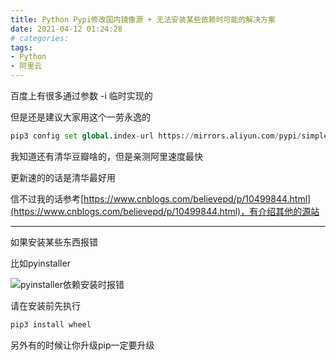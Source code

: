 ```yaml
---
title: Python Pypi修改国内镜像源 + 无法安装某些依赖时可能的解决方案
date: 2021-04-12 01:24:28
# categories:
tags:
- Python
- 阿里云
---
```


百度上有很多通过参数 -i 临时实现的

但是还是建议大家用这个一劳永逸的

```python
pip3 config set global.index-url https://mirrors.aliyun.com/pypi/simple/
```

我知道还有清华豆瓣啥的，但是亲测阿里速度最快

更新速的的话是清华最好用

信不过我的话参考[https://www.cnblogs.com/believepd/p/10499844.html](https://www.cnblogs.com/believepd/p/10499844.html)，有介绍其他的源站

------------------

如果安装某些东西报错

比如pyinstaller

![pyinstaller依赖安装时报错](https://cdn.yixiangzhilv.com/images/d650e08882ace74685492585f045782a.png)

请在安装前先执行

```python
pip3 install wheel
```
另外有的时候让你升级pip一定要升级
